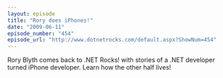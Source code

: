 ```yaml
---
layout: episode
title: "Rory does iPhones!"
date: "2009-06-11"
episode_number: "454"
episode_url: "http://www.dotnetrocks.com/default.aspx?ShowNum=454"
---
```


Rory Blyth comes back to .NET Rocks! with stories of a .NET developer turned iPhone developer. Learn how the other half lives!
